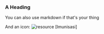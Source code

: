 ### A Heading
You can also use markdown if that's your thing

And an icon: ![resource](icon-resource.png)
[Imunisasi]


